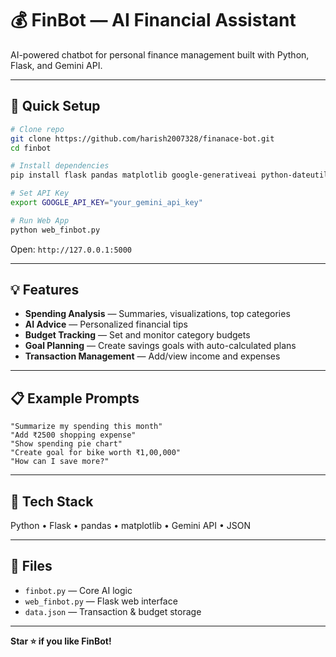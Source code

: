 # 💰 FinBot — AI Financial Assistant

AI-powered chatbot for personal finance management built with Python, Flask, and Gemini API.

---

## 🚀 Quick Setup

```bash
# Clone repo
git clone https://github.com/harish2007328/finanace-bot.git
cd finbot

# Install dependencies
pip install flask pandas matplotlib google-generativeai python-dateutil

# Set API Key
export GOOGLE_API_KEY="your_gemini_api_key"

# Run Web App
python web_finbot.py
```

Open: `http://127.0.0.1:5000`

---

## 💡 Features

- **Spending Analysis** — Summaries, visualizations, top categories
- **AI Advice** — Personalized financial tips
- **Budget Tracking** — Set and monitor category budgets
- **Goal Planning** — Create savings goals with auto-calculated plans
- **Transaction Management** — Add/view income and expenses

---

## 📋 Example Prompts

```
"Summarize my spending this month"
"Add ₹2500 shopping expense"
"Show spending pie chart"
"Create goal for bike worth ₹1,00,000"
"How can I save more?"
```

---

## 🧩 Tech Stack

Python • Flask • pandas • matplotlib • Gemini API • JSON

---

## 📂 Files

- `finbot.py` — Core AI logic
- `web_finbot.py` — Flask web interface
- `data.json` — Transaction & budget storage

---

**Star ⭐ if you like FinBot!**
